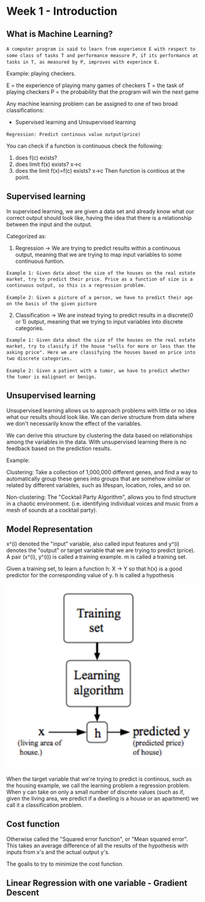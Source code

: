 # Week 1 - Introduction

## What is Machine Learning?

`A computer program is said to learn from experience E with respect to some class of tasks T and performance measure P, if its performance at tasks in T, as measured by P, improves with experince E.`

Example: playing checkers.

E = the experience of playing many games of checkers
T = the task of playing checkers
P = the probability that the program will win the next game

Any machine learning problem can be assigned to one of two broad classifications:
- Supervised learning and Unsupervised learning

`Regression: Predict continous value output(price)`

You can check if a function is continuous check the following:
1) does f(c) exists?
2) does limit f(x) exists?
         x->c
3) does the limit f(x)=f(c) exists?
             x->c
Then function is contious at the point.


## Supervised learning
In supervised learning, we are given a data set and already know what our correct output should look like, having the idea that there is a relationship between the input and the output.

Categorized as:
1) Regression -> We are trying to predict results within a continuous output, meaning that we are trying to map input variables to some continuous funtion.
```
Example 1: Given data about the size of the houses on the real estate market, try to predict their price. Price as a function of size is a continuous output, so this is a regression problem.

Example 2: Given a picture of a person, we have to predict their age on the basis of the given picture
```
2) Classification -> We are instead trying to predict results in a discrete(0 or 1) output, meaning that we trying to input variables into discrete categories.
```
Example 1: Given data about the size of the houses on the real estate market, try to classify if the house "sells for more or less than the asking price". Here we are classifying the houses based on price into two discrete categories.

Example 2: Given a patient with a tumor, we have to predict whether the tumor is malignant or benign.
```

## Unsupervised learning
Unsupervised learning allows us to approach problems with little or no idea what our results should look like. We can derive structure from data where we don't necessarily know the effect of the variables.

We can derive this structure by clustering the data based on relationships among the variables in the data. With unsupervised learning there is no feedback based on the prediction results.

Example:

Clustering: Take a collection of 1,000,000 different genes, and find a way to automatically group these genes into groups that are somehow similar or related by different variables, such as lifespan, location, roles, and so on.

Non-clustering: The "Cocktail Party Algorithm", allows you to find structure in a chaotic environment. (i.e. identifying individual voices and music from a mesh of sounds at a cocktail party).

## Model Representation

x^(i) denoted the "input" variable, also called input features and y^(i) denotes the "output" or target variable that we are trying to predict (price). A pair (x^(i), y^(i)) is called a training example. m is called a training set.

Given a training set, to learn a function h: X -> Y so that h(x) is a good predictor for the corresponding value of y. h is called a hypothesis

![Model Representation](https://github.com/graciasrochelle/Machine-Learning/blob/week1/image1.png)

When the target variable that we're trying to predict is continous, such as the housing example, we call the learning problem a regression problem. When y can take on only a small number of discrete values (such as if, given the living area, we predict if a dwelling is a house or an apartment) we call it a classification problem.

## Cost function
Otherwise called the "Squared error function", or "Mean squared error". This takes an average difference of all the results of the hypothesis with inputs from x's and the actual output y's.

The goalis to try to minimize the cost function.

## Linear Regression with one variable - Gradient Descent
